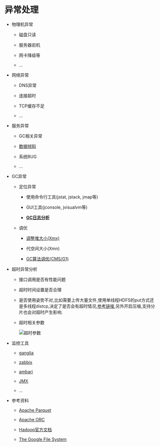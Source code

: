 # 异常处理

- 物理机异常
    
    - 磁盘只读
    
    - 服务器宕机
    
    - 网卡降级等

    - ... 

- 网络异常

    - DNS异常

    - 连接超时

    - TCP缓存不足

    - ...

- 服务异常

    - GC相关异常

    - [数据倾斜][1]

    - 系统BUG

    - ...

- GC异常

    - 定位异常

        - 使用命令行工具(jstat, jstack, jmap等)

        - GUI工具(jconsole, jvisualvm等)

        - **[GC日志分析][2]**

    - 调优

        - [调整堆大小(Xmx)][3]

        - 代空间大小(Xmn)

        - [GC算法调优(CMS/G1)][4]

- 超时异常分析

    - 接口调用是否有性能问题

    - 超时时间设置是否合理

    - 是否使用姿势不对,比如需要上传大量文件,使用单线程HDFS的put方式还是多线程distcp,决定了是否会有超时情况,[参考链接][5],另外开启压缩,支持分片也会对超时产生影响.

    - 超时相关参数

        ![超时参数][6]

- 监控工具

    - [ganglia][7]

    - [zabbix][8]

    - [ambari][9]

    - [JMX][10]

    - ...

- 参考资料

    - [Apache Parquet][11]

    - [Apache ORC][12]

    - [Hadoop官方文档][13]

    - [The Google File System][14]



[1]: https://blog.csdn.net/longshenlmj/article/details/17304437
[2]: https://blog.csdn.net/renfufei/article/details/49230943
[3]: https://my.oschina.net/u/3115385/blog/1819321
[4]: https://segmentfault.com/a/1190000004303843
[5]: https://blog.csdn.net/aaa1117a8w5s6d/article/details/40985979
[6]: https://github.com/jiaoqiyuan/163-bigdate-note/raw/master/%E6%95%B0%E6%8D%AE%E5%AD%98%E5%82%A8%EF%BC%9AHDFS/img/hdfs%E8%B6%85%E6%97%B6%E7%9B%B8%E5%85%B3%E5%8F%82%E6%95%B0.png
[7]: http://ganglia.info/
[8]: https://www.zabbix.com/
[9]: https://ambari.apache.org/
[10]: https://www.zhihu.com/question/36688387/answer/68667704
[11]: http://parquet.apache.org/
[12]: https://orc.apache.org/
[13]: https://hadoop.apache.org/docs/stable/
[14]: https://static.googleusercontent.com/media/research.google.com/zh-CN//archive/gfs-sosp2003.pdf
